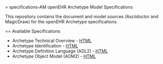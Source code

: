 = specifications-AM
openEHR Archetype Model Specifications

This repository contains the document and model sources (Asciidoctor and MagicDraw) for the openEHR Archetype specifications.

== Available Specifications
* Archetype Technical Overview - [HTML](https://rawgit.com/openEHR/specfications-AM/master/docs/Overview/Overview.html)
* Archetype Identification - [HTML](https://rawgit.com/openEHR/specfications-AM/master/docs/Identification/Identification.html)
* Archetype Definition Language (ADL2) - [HTML](https://rawgit.com/openEHR/specfications-AM/master/docs/ADL2/ADL2.html)
* Archetype Object Model (AOM2) - [HTML](https://rawgit.com/openEHR/specfications-AM/master/docs/AOM2/AOM2.html)
